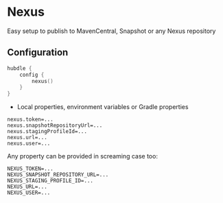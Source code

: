 # Nexus

Easy setup to publish to MavenCentral, Snapshot or any Nexus repository

## Configuration

```kotlin
hubdle {
    config {
        nexus()
    }
}
```

- Local properties, environment variables or Gradle properties

```properties
nexus.token=...
nexus.snapshotRepositoryUrl=...
nexus.stagingProfileId=...
nexus.url=...
nexus.user=...
```

Any property can be provided in screaming case too:

```properties
NEXUS_TOKEN=...
NEXUS_SNAPSHOT_REPOSITORY_URL=...
NEXUS_STAGING_PROFILE_ID=...
NEXUS_URL=...
NEXUS_USER=...
```
